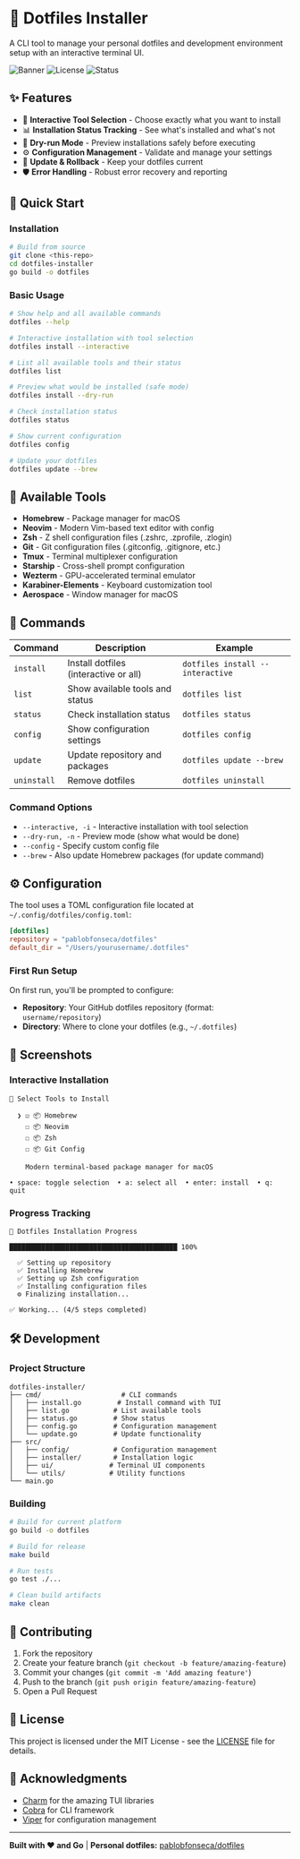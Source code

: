 # 🚀 Dotfiles Installer

A CLI tool to manage your personal dotfiles and development environment setup with an interactive terminal UI.

![Banner](https://img.shields.io/badge/Go-1.23+-blue.svg)
![License](https://img.shields.io/badge/license-MIT-green.svg)
![Status](https://img.shields.io/badge/status-active-brightgreen.svg)

## ✨ Features

- 🔧 **Interactive Tool Selection** - Choose exactly what you want to install
- 📊 **Installation Status Tracking** - See what's installed and what's not
- 🏃 **Dry-run Mode** - Preview installations safely before executing
- ⚙️ **Configuration Management** - Validate and manage your settings
- 🔄 **Update & Rollback** - Keep your dotfiles current
- 🛡️ **Error Handling** - Robust error recovery and reporting

## 🚀 Quick Start

### Installation

```bash
# Build from source
git clone <this-repo>
cd dotfiles-installer
go build -o dotfiles
```

### Basic Usage

```bash
# Show help and all available commands
dotfiles --help

# Interactive installation with tool selection
dotfiles install --interactive

# List all available tools and their status
dotfiles list

# Preview what would be installed (safe mode)
dotfiles install --dry-run

# Check installation status
dotfiles status

# Show current configuration
dotfiles config

# Update your dotfiles
dotfiles update --brew
```

## 🔧 Available Tools

- **Homebrew** - Package manager for macOS
- **Neovim** - Modern Vim-based text editor with config
- **Zsh** - Z shell configuration files (.zshrc, .zprofile, .zlogin)
- **Git** - Git configuration files (.gitconfig, .gitignore, etc.)
- **Tmux** - Terminal multiplexer configuration
- **Starship** - Cross-shell prompt configuration
- **Wezterm** - GPU-accelerated terminal emulator
- **Karabiner-Elements** - Keyboard customization tool
- **Aerospace** - Window manager for macOS

## 📖 Commands

| Command     | Description                           | Example                          |
| ----------- | ------------------------------------- | -------------------------------- |
| `install`   | Install dotfiles (interactive or all) | `dotfiles install --interactive` |
| `list`      | Show available tools and status       | `dotfiles list`                  |
| `status`    | Check installation status             | `dotfiles status`                |
| `config`    | Show configuration settings           | `dotfiles config`                |
| `update`    | Update repository and packages        | `dotfiles update --brew`         |
| `uninstall` | Remove dotfiles                       | `dotfiles uninstall`             |

### Command Options

- `--interactive, -i` - Interactive installation with tool selection
- `--dry-run, -n` - Preview mode (show what would be done)
- `--config` - Specify custom config file
- `--brew` - Also update Homebrew packages (for update command)

## ⚙️ Configuration

The tool uses a TOML configuration file located at `~/.config/dotfiles/config.toml`:

```toml
[dotfiles]
repository = "pablobfonseca/dotfiles"
default_dir = "/Users/yourusername/.dotfiles"
```

### First Run Setup

On first run, you'll be prompted to configure:

- **Repository**: Your GitHub dotfiles repository (format: `username/repository`)
- **Directory**: Where to clone your dotfiles (e.g., `~/.dotfiles`)

## 🎨 Screenshots

### Interactive Installation

```
🚀 Select Tools to Install

  ❯ ☑️ 📦 Homebrew
    ☐ 📦 Neovim
    ☐ 📦 Zsh
    ☐ 📦 Git Config

    Modern terminal-based package manager for macOS

• space: toggle selection  • a: select all  • enter: install  • q: quit
```

### Progress Tracking

```
🚀 Dotfiles Installation Progress

██████████████████████████████████████████ 100%

  ✅ Setting up repository
  ✅ Installing Homebrew
  ✅ Setting up Zsh configuration
  ✅ Installing configuration files
  ⚙️ Finalizing installation...

✅ Working... (4/5 steps completed)
```

## 🛠️ Development

### Project Structure

```
dotfiles-installer/
├── cmd/                    # CLI commands
│   ├── install.go         # Install command with TUI
│   ├── list.go           # List available tools
│   ├── status.go         # Show status
│   ├── config.go         # Configuration management
│   └── update.go         # Update functionality
├── src/
│   ├── config/           # Configuration management
│   ├── installer/        # Installation logic
│   ├── ui/              # Terminal UI components
│   └── utils/           # Utility functions
└── main.go
```

### Building

```bash
# Build for current platform
go build -o dotfiles

# Build for release
make build

# Run tests
go test ./...

# Clean build artifacts
make clean
```

## 🤝 Contributing

1. Fork the repository
2. Create your feature branch (`git checkout -b feature/amazing-feature`)
3. Commit your changes (`git commit -m 'Add amazing feature'`)
4. Push to the branch (`git push origin feature/amazing-feature`)
5. Open a Pull Request

## 📝 License

This project is licensed under the MIT License - see the [LICENSE](LICENSE) file for details.

## 🙏 Acknowledgments

- [Charm](https://github.com/charmbracelet) for the amazing TUI libraries
- [Cobra](https://github.com/spf13/cobra) for CLI framework
- [Viper](https://github.com/spf13/viper) for configuration management

---

**Built with ❤️ and Go** | **Personal dotfiles:** [pablobfonseca/dotfiles](https://github.com/pablobfonseca/dotfiles)

